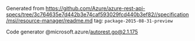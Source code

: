 Generated from https://github.com/Azure/azure-rest-api-specs/tree/3c764635e7d442b3e74caf593029fcd440b3ef82//specification/msi/resource-manager/readme.md tag: `package-2015-08-31-preview`

Code generator @microsoft.azure/autorest.go@2.1.175


